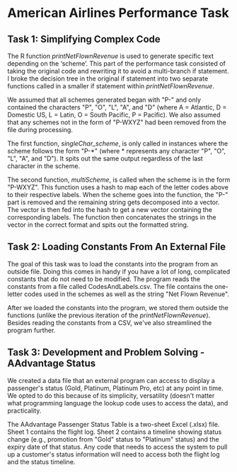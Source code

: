 # American Airlines Performance Task 
## Task 1: Simplifying Complex Code

The R function _printNetFlownRevenue_ is used to generate specific text depending on the ‘scheme’. This part of the performance task consisted of taking the original code and rewriting it to avoid a multi-branch if statement. I broke the decision tree in the original if statement into two separate functions called in a smaller if statement within  _printNetFlownRevenue_. 

We assumed that all schemes generated began with "P-" and only contained the characters "P", "O", "L", "A", and "D" (where A = Atlantic, D = Domestic US, L = Latin, O = South Pacific, P = Pacific). We also assumed that any schemes not in the form of "P-WXYZ" had been removed from the file during processing.

The first function, _singleChar\_scheme_, is only called in instances where the scheme follows the form "P-*" (where * represents any character "P", "O", "L", "A", and "D"). It spits out the same output regardless of the last character in the scheme.

The second function, _multiScheme_, is called when the scheme is in the form "P-WXYZ". This function uses a hash to map each of the letter codes above to their respective labels. When the scheme goes into the function, the "P-" part is removed and the remaining string gets decomposed into a vector. The vector is then fed into the hash to get a new vector containing the corresponding labels. The function then concatenates the strings in the vector in the correct format and spits out the formatted string.

## Task 2: Loading Constants From An External File

The goal of this task was to load the constants into the program from an outside file. Doing this comes in handy if you have a lot of long, complicated constants that do not need to be modified. The program reads the constants from a file called CodesAndLabels.csv. The file contains the one-letter codes used in the schemes as well as the string "Net Flown Revenue". 

After we loaded the constants into the program, we stored them outside the functions (unlike the previous iteration of the _printNetFlownRevenue_). Besides reading the constants from a CSV, we've also streamlined the program further.

## Task 3: Development and Problem Solving - AAdvantage Status 

We created a data file that an external program can access to display a passenger's status (Gold, Platinum, Platinum Pro, etc) at any point in time. We opted to do this because of its simplicity, versatility (doesn't matter what programming language the lookup code uses to access the data), and practicality.  

The AAdvantage Passenger Status Table is a two-sheet Excel (.xlsx) file. Sheet 1 contains the flight log. Sheet 2 contains a timeline showing status change (e.g.,  promotion from "Gold" status to "Platinum" status) and the expiry date of that status. Any code that needs to access the system to pull up a customer's status information will need to access both the flight log and the status timeline. 
